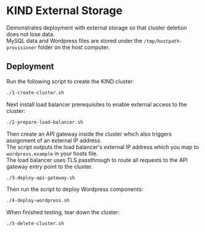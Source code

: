 # KIND External Storage

Demonstrates deployment with external storage so that cluster deletion does not lose data.\
MySQL data and Wordpress files are stored under the `/tmp/hostpath-provisioner` folder on the host computer.

## Deployment

Run the following script to create the KIND cluster:

```bash
./1-create-cluster.sh
```

Next install load balancer prerequisites to enable external access to the cluster:

```bash
./2-prepare-load-balancer.sh
```

Then create an API gateway inside the cluster which also triggers assignment of an external IP address.\
The script outputs the load balancer's external IP address which you map to `wordpress.example` in your hosts file.\
The load balancer uses TLS passthrough to route all requests to the API gateway entry point to the cluster.

```bash
./3-deploy-api-gateway.sh
```


Then run the script to deploy Wordpress components:

```bash
./4-deploy-wordpress.sh
```

When finished testing, tear down the cluster:

```bash
./5-delete-cluster.sh
```
